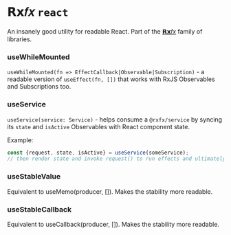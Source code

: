 # 𝗥𝘅𝑓𝑥 `react`

An insanely good utility for readable React. Part of the [𝗥𝘅𝑓𝑥](https://github.com/deanrad/rxfx) family of libraries.

### useWhileMounted
`useWhileMounted(fn => EffectCallback|Observable|Subscription)` - a readable version of `useEffect(fn, [])` that works with RxJS Observables and Subscriptions too.

### useService

`useService(service: Service)` - helps consume a `@rxfx/service` by syncing its `state` and `isActive` Observables with React component state. 

Example: 

```js
const {request, state, isActive} = useService(someService); 
// then render state and invoke request() to run effects and ultimately change state 
```

### useStableValue
Equivalent to useMemo(producer, []). Makes the stability more readable.

### useStableCallback
 Equivalent to useCallback(producer, []). Makes the  stability more readable.